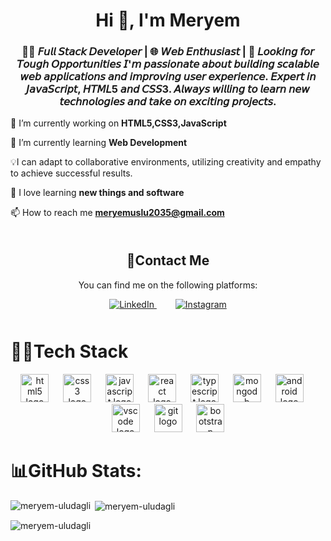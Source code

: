 
<h1 align="center">Hi 👋, I'm Meryem</h1>
<h3 align="center">👨‍💻 𝘍𝘶𝘭𝘭 𝘚𝘵𝘢𝘤𝘬 𝘋𝘦𝘷𝘦𝘭𝘰𝘱𝘦𝘳 | 🌐 𝘞𝘦𝘣 𝘌𝘯𝘵𝘩𝘶𝘴𝘪𝘢𝘴𝘵 | 💼 𝘓𝘰𝘰𝘬𝘪𝘯𝘨 𝘧𝘰𝘳 𝘛𝘰𝘶𝘨𝘩 𝘖𝘱𝘱𝘰𝘳𝘵𝘶𝘯𝘪𝘵𝘪𝘦𝘴 𝘐'𝘮 𝘱𝘢𝘴𝘴𝘪𝘰𝘯𝘢𝘵𝘦 𝘢𝘣𝘰𝘶𝘵 𝘣𝘶𝘪𝘭𝘥𝘪𝘯𝘨 𝘴𝘤𝘢𝘭𝘢𝘣𝘭𝘦 𝘸𝘦𝘣 𝘢𝘱𝘱𝘭𝘪𝘤𝘢𝘵𝘪𝘰𝘯𝘴 𝘢𝘯𝘥 𝘪𝘮𝘱𝘳𝘰𝘷𝘪𝘯𝘨 𝘶𝘴𝘦𝘳 𝘦𝘹𝘱𝘦𝘳𝘪𝘦𝘯𝘤𝘦. 𝘌𝘹𝘱𝘦𝘳𝘵 𝘪𝘯 𝘑𝘢𝘷𝘢𝘚𝘤𝘳𝘪𝘱𝘵, 𝘏𝘛𝘔𝘓5 𝘢𝘯𝘥 𝘊𝘚𝘚3. 𝘈𝘭𝘸𝘢𝘺𝘴 𝘸𝘪𝘭𝘭𝘪𝘯𝘨 𝘵𝘰 𝘭𝘦𝘢𝘳𝘯 𝘯𝘦𝘸 𝘵𝘦𝘤𝘩𝘯𝘰𝘭𝘰𝘨𝘪𝘦𝘴 𝘢𝘯𝘥 𝘵𝘢𝘬𝘦 𝘰𝘯 𝘦𝘹𝘤𝘪𝘵𝘪𝘯𝘨 𝘱𝘳𝘰𝘫𝘦𝘤𝘵𝘴.</h3>

 🧩 I’m currently working on **HTML5,CSS3,JavaScript**

 📝 I’m currently learning **Web Development**
 
 💡I can adapt to collaborative environments, utilizing creativity and empathy to achieve successful results.

 🥰 I love learning **new things and software**

 📫 How to reach me **meryemuslu2035@gmail.com**

<!-- Contact Section -->
<section id="contact" style="text-align: center; margin: 50px 0;">
  <h2>👾Contact Me</h2>
  <p>You can find me on the following platforms:</p>

  <!-- LinkedIn -->
  <a href="https://www.linkedin.com/in/meryem-uludağlı-60a957316/" target="_blank" style="margin: 0 15px;">
    <img src="https://img.icons8.com/color/48/000000/linkedin.png" alt="LinkedIn" />
  </a>

  <!-- Instagram -->
  <a href="https://www.instagram.com/meryem_uludagli/" target="_blank" style="margin: 0 15px;">
    <img src="https://img.icons8.com/color/48/000000/instagram-new.png" alt="Instagram" />
  </a>

</section>


<h1 align="left">👩‍💻Tech Stack</h1>
<div align="center">
  <img src="https://cdn.jsdelivr.net/gh/devicons/devicon/icons/html5/html5-original.svg" height="45" alt="html5 logo"  />
  <img width="15" />
  <img src="https://cdn.jsdelivr.net/gh/devicons/devicon/icons/css3/css3-original.svg" height="45" alt="css3 logo"  />
  <img width="15" />
  <img src="https://cdn.jsdelivr.net/gh/devicons/devicon/icons/javascript/javascript-original.svg" height="45" alt="javascript logo"  />
  <img width="15" />
  <img src="https://cdn.jsdelivr.net/gh/devicons/devicon/icons/react/react-original.svg" height="45" alt="react logo"  />
  <img width="15" />
  <img src="https://cdn.jsdelivr.net/gh/devicons/devicon/icons/typescript/typescript-original.svg" height="45" alt="typescript logo"  />
  <img width="15" />
  <img src="https://cdn.jsdelivr.net/gh/devicons/devicon/icons/mongodb/mongodb-original.svg" height="45" alt="mongodb logo"  />
  <img width="15" />
  <img src="https://cdn.jsdelivr.net/gh/devicons/devicon/icons/android/android-original.svg" height="45" alt="android logo"  />
  <img width="15" />
  <img src="https://cdn.jsdelivr.net/gh/devicons/devicon/icons/vscode/vscode-original.svg" height="45" alt="vscode logo"  />
  <img width="15" />
  <img src="https://cdn.jsdelivr.net/gh/devicons/devicon/icons/git/git-original.svg" height="45" alt="git logo"  />
  <img width="15" />
  <img src="https://cdn.jsdelivr.net/gh/devicons/devicon/icons/bootstrap/bootstrap-original.svg" height="45" alt="bootstrap logo"  />
</div>
<h1 align="left">📊GitHub Stats:</h1>
<p><img align="left" src="https://github-readme-stats.vercel.app/api/top-langs?username=meryem-uludagli&show_icons=true&locale=en&layout=compact" alt="meryem-uludagli" /></p>

<p>&nbsp;<img align="center" src="https://github-readme-stats.vercel.app/api?username=meryem-uludagli&show_icons=true&locale=en" alt="meryem-uludagli" /></p>

<p><img align="center" src="https://github-readme-streak-stats.herokuapp.com/?user=meryem-uludagli&" alt="meryem-uludagli" /></p>
